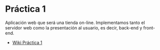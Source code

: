  # Práctica 1
Aplicación web que será una tienda on-line. Implementamos tanto el servidor web como la presentación al usuario, es decir, back-end y front-end.

* [Wiki Práctica 1](https://github.com/JaimeGuti/2020-2021-LTAW-Practicas/wiki/Pr%C3%A1ctica-1)
